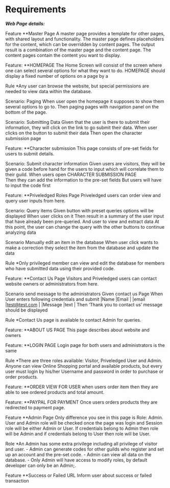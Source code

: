 # Requirements

*****Web Page details:*****

Feature **Master Page
	A master page provides a template for other pages, with shared layout and functionality.
	The master page defines placeholders for the content, which can be overridden by content pages.
	The output result is a combination of the master page and the content page.
	The content pages contain the content you want to display.

Feature: **HOMEPAGE 
	The Home Screen will consist of the screen where one can select several options for what they want to do. 
	HOMEPAGE should display a fixed number of options on a page by a

Rule *Any user can browse the website, but special permissions are needed to view data within the database.

Scenario: Paging
    When user open the homepage it supposes to show them several options to go to.
    Then paging pages with navigation panel on the bottom of the page.

Scenario: Submitting Data 
    Given that the user is there to submit their information, they will click on the link to go submit their data.
    When user clicks on the button to submit their data 
    Then open the character submission page	

Feature: **Character submission
	This page consists of pre-set fields for users to submit details.

Scenario: Submit character information 
    Given users are visitors, they will be given a code before hand for the users to input which will correlate them to their guild.
    When users open CHARACTER SUBMISSION PAGE  
    Then they can add the information to the pre-set fields
	But users will have to input the code first
	
Feature: **Priveledged Roles Page
	Priveledged users can order view and query user inputs from here.

Scenario: Query items
    Given button with preset queries options will be displayed
    When user clicks on it
    Then result in a summary of the user input that have already been pre-queried.
	And user to view and extract data
	At this point, the user can change the query with the other buttons to continue analyzing data
	
Scenario Manually edit an item in the database
	When user click wants to make a correction
	they select the item from the database
	and update the data
	
Rule *Only privileged member can view and edit the database for members who have submitted data using their provided code.
	
Feature: **Contact Us Page
Visitors and Priveledged users can contact website owners or administrators from here.

Scenario send message to the administrators
Given contact us Page
When User enters following credentials and submit
|Name         |Email           |
|email        |test@test.com  |
|Message      |text           |
Then ‘Thank you to contact us’ message should be displayed
	
Rule *Contact Us page is available to contact Admin for queries.

Feature: **ABOUT US PAGE
	This page describes about website and owners

Feature: **LOGIN PAGE
	Login page for both users and administrators is the same

Rule *There are three roles available: Visitor, Priveledged User and Admin.
	Anyone can view Online Shopping portal and available products, 
	but every user must login by his/her Username and password in order to purchase or order products.

Feature: **ORDER VIEW FOR USER
	when users order item 
	then they are able to see ordered products and total amount.

Feature: **PAYPAL FOR PAYMENT
	Once users orders products they are redirected to payment page.

Feature **Admin Page
	Only difference you see in this page is Role: Admin. 
	User and Admin role will be checked once the page was login and Session role will be either Admin or User.
	If credentials belong to Admin then role will be Admin and if credentials belong to User then role will be User.

Role *An Admin has some extra privilege including all privilege of visitor and user.
		- Admin can generate codes for other guilds who register and set up an account and the pre-set code.
		- Admin can view all data on the database.
		- Only Admin will have access to modify roles, by default developer can only be an Admin;.

Feature **Success or Failed URL
	Inform user about success or failed transaction







